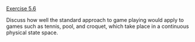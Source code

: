 [Exercise 5.6](ex_6/)

Discuss how well the standard approach to game playing would apply to
games such as tennis, pool, and croquet, which take place in a
continuous physical state space.
